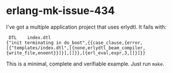 # erlang-mk-issue-434

I've got a multiple application project that uses erlydtl. It fails with:

```
 DTL    index.dtl
{"init terminating in do_boot",{{case_clause,{error,[{"templates/index.dtl",[{none,erlydtl_beam_compiler,{write_file,enoent}}]}],[]}},[{erl_eval,expr,3,[]}]}}
```

This is a minimal, complete and verifiable example. Just run `make`.

